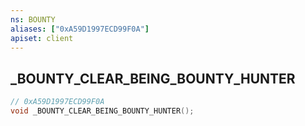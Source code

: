```yaml
---
ns: BOUNTY
aliases: ["0xA59D1997ECD99F0A"]
apiset: client
---
```

## _BOUNTY_CLEAR_BEING_BOUNTY_HUNTER

```c
// 0xA59D1997ECD99F0A
void _BOUNTY_CLEAR_BEING_BOUNTY_HUNTER();
```





